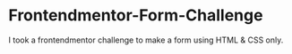 # Frontendmentor-Form-Challenge
I took a frontendmentor challenge to make a form using HTML &amp; CSS only.
